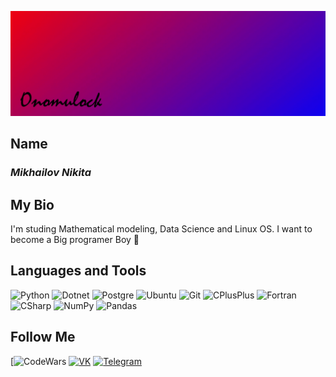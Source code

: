 ![Header](https://github.com/onomylock/onomylock/blob/main/img/bio_img.png)

## **Name**

### *Mikhailov Nikita*

## **My Bio**

I'm studing Mathematical modeling, Data Science and Linux OS. I want to become a Big programer Boy :baby:

## **Languages and Tools**

![Python](https://img.shields.io/badge/-Python-2F4F4F?style=for-the-badge&logo=python)
![Dotnet](https://img.shields.io/badge/-framework-2F4F4F?style=for-the-badge&logo=dotnet)
![Postgre](https://img.shields.io/badge/-Postgresql-2F4F4F?style=for-the-badge&logo=postgresql)
![Ubuntu](https://img.shields.io/badge/-Ubuntu-2F4F4F?style=for-the-badge&logo=ubuntu)
![Git](https://img.shields.io/badge/-Git-2F4F4F?style=for-the-badge&logo=git)
![CPlusPlus](https://img.shields.io/badge/-C++-2F4F4F?style=for-the-badge&logo=cplusplus)
![Fortran](https://img.shields.io/badge/-Fortan-2F4F4F?style=for-the-badge&logo=fortran)
![CSharp](https://img.shields.io/badge/-CSharp-2F4F4F?style=for-the-badge&logo=csharp)
![NumPy](https://img.shields.io/badge/-NumPy-2F4F4F?style=for-the-badge&logo=numpy)
![Pandas](https://img.shields.io/badge/-Pandas-2F4F4F?style=for-the-badge&logo=pandas)

## **Follow Me**
[![CodeWars](https://www.codewars.com/users/onomylock/badges/micro)
[![VK](https://img.shields.io/badge/-VK-2F4F4F?style=for-the-badge&logo=vk)](https://vk.com/nikito4kapiska)
[![Telegram](https://img.shields.io/badge/-telegram-2F4F4F?style=for-the-badge&logo=telegram)](https://t.me/onomylock)
